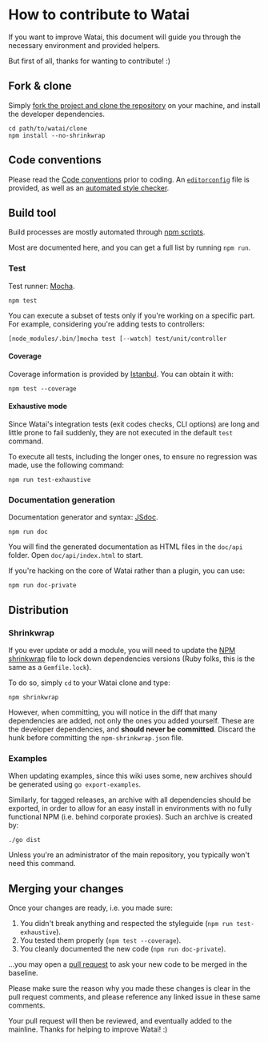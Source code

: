 How to contribute to Watai
==========================

If you want to improve Watai, this document will guide you through the necessary environment and provided helpers.

But first of all, thanks for wanting to contribute!  :)


Fork & clone
------------

Simply [fork the project and clone the repository](https://help.github.com/articles/fork-a-repo) on your machine, and install the developer dependencies.

```shell
cd path/to/watai/clone
npm install --no-shrinkwrap
```


Code conventions
----------------

Please read the [Code conventions](https://github.com/MattiSG/Watai/wiki/Code-conventions) prior to coding. An [`editorconfig`](http://editorconfig.org/) file is provided, as well as an [automated style checker](https://github.com/mdevils/node-jscs).


Build tool
----------

Build processes are mostly automated through [npm scripts](https://www.npmjs.org/doc/cli/npm-run-script.html).

Most are documented here, and you can get a full list by running `npm run`.


### Test

Test runner: [Mocha](http://visionmedia.github.com/mocha/).

	npm test

You can execute a subset of tests only if you're working on a specific part. For example, considering you're adding tests to controllers:

	[node_modules/.bin/]mocha test [--watch] test/unit/controller


#### Coverage

Coverage information is provided by [Istanbul](https://github.com/yahoo/istanbul). You can obtain it with:

	npm test --coverage


#### Exhaustive mode

Since Watai's integration tests (exit codes checks, CLI options) are long and little prone to fail suddenly, they are not executed in the default `test` command.

To execute all tests, including the longer ones, to ensure no regression was made, use the following command:

	npm run test-exhaustive


### Documentation generation

Documentation generator and syntax: [JSdoc](http://usejsdoc.org).

	npm run doc

You will find the generated documentation as HTML files in the `doc/api` folder. Open `doc/api/index.html` to start.

If you're hacking on the core of Watai rather than a plugin, you can use:

	npm run doc-private


Distribution
------------

### Shrinkwrap

If you ever update or add a module, you will need to update the [NPM shrinkwrap](https://npmjs.org/doc/shrinkwrap.html) file to lock down dependencies versions (Ruby folks, this is the same as a `Gemfile.lock`).

To do so, simply `cd` to your Watai clone and type:

	npm shrinkwrap

However, when committing, you will notice in the diff that many dependencies are added, not only the ones you added yourself. These are the developer dependencies, and **should never be committed**. Discard the hunk before committing the `npm-shrinkwrap.json` file.


### Examples

When updating examples, since this wiki uses some, new archives should be generated using `go export-examples`.

Similarly, for tagged releases, an archive with all dependencies should be exported, in order to allow for an easy install in environments with no fully functional NPM (i.e. behind corporate proxies). Such an archive is created by:

	./go dist

Unless you're an administrator of the main repository, you typically won't need this command.


Merging your changes
--------------------

Once your changes are ready, i.e. you made sure:

1. You didn't break anything and respected the styleguide (`npm run test-exhaustive`).
2. You tested them properly (`npm test --coverage`).
3. You cleanly documented the new code (`npm run doc-private`).

…you may open a [pull request](https://help.github.com/articles/using-pull-requests) to ask your new code to be merged in the baseline.

Please make sure the reason why you made these changes is clear in the pull request comments, and please reference any linked issue in these same comments.

Your pull request will then be reviewed, and eventually added to the mainline. Thanks for helping to improve Watai!  :)
